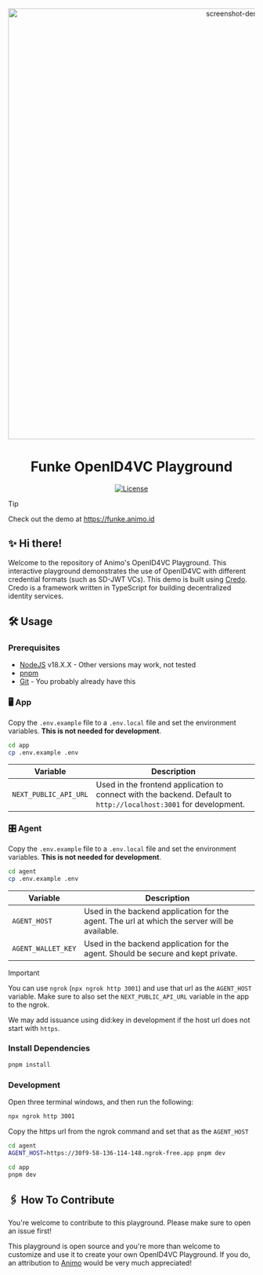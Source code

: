 <p align="center">
  <br />
<img src="./assets/preview.png" alt="screenshot-demo" height="878px" width="910px"/>

</p>

<h1 align="center"><b>Funke OpenID4VC Playground</b></h1>
<div align="center">
    <a
    href="https://raw.githubusercontent.com/animo/openid4vc-playground/main/LICENSE"
    ><img
      alt="License"
      src="https://img.shields.io/badge/License-Apache%202.0-blue.svg"
  /></a>
</div>

> [!TIP]
> Check out the demo at https://funke.animo.id

## ✨ Hi there!

Welcome to the repository of Animo's OpenID4VC Playground. This interactive playground demonstrates the use of OpenID4VC with different credential formats (such as SD-JWT VCs). This demo is built using [Credo](https://github.com/openwallet-foundation/credo-ts). Credo is a framework written in TypeScript for building decentralized identity services.

## 🛠️ Usage

### Prerequisites

- [NodeJS](https://nodejs.org/en/) v18.X.X - Other versions may work, not tested
- [pnpm](https://pnpm.io/installation)
- [Git](https://git-scm.com/downloads) - You probably already have this

### 🖥 App

Copy the `.env.example` file to a `.env.local` file and set the environment variables. **This is not needed for development**.

```bash
cd app
cp .env.example .env
```

| Variable              | Description                                                                                                       |
| --------------------- | ----------------------------------------------------------------------------------------------------------------- |
| `NEXT_PUBLIC_API_URL` | Used in the frontend application to connect with the backend. Default to `http://localhost:3001` for development. |

### 🎛️ Agent

Copy the `.env.example` file to a `.env.local` file and set the environment variables. **This is not needed for development**.

```bash
cd agent
cp .env.example .env
```

| Variable           | Description                                                                                   |
| ------------------ | --------------------------------------------------------------------------------------------- |
| `AGENT_HOST`       | Used in the backend application for the agent. The url at which the server will be available. |
| `AGENT_WALLET_KEY` | Used in the backend application for the agent. Should be secure and kept private.             |

> [!IMPORTANT]
> You can use `ngrok` (`npx ngrok http 3001`) and use that url as the `AGENT_HOST` variable. Make sure to also set the `NEXT_PUBLIC_API_URL` variable in the app to the ngrok.
>
> We may add issuance using did:key in development if the host url does not start with `https`.

### Install Dependencies

```bash
pnpm install
```

### Development

Open three terminal windows, and then run the following:

```bash
npx ngrok http 3001
```

Copy the https url from the ngrok command and set that as the `AGENT_HOST`

```bash
cd agent
AGENT_HOST=https://30f9-58-136-114-148.ngrok-free.app pnpm dev
```

```bash
cd app
pnpm dev
```

## 🖇️ How To Contribute

You're welcome to contribute to this playground. Please make sure to open an issue first!

This playground is open source and you're more than welcome to customize and use it to create your own OpenID4VC Playground. If you do, an attribution to [Animo](https://animo.id) would be very much appreciated!
